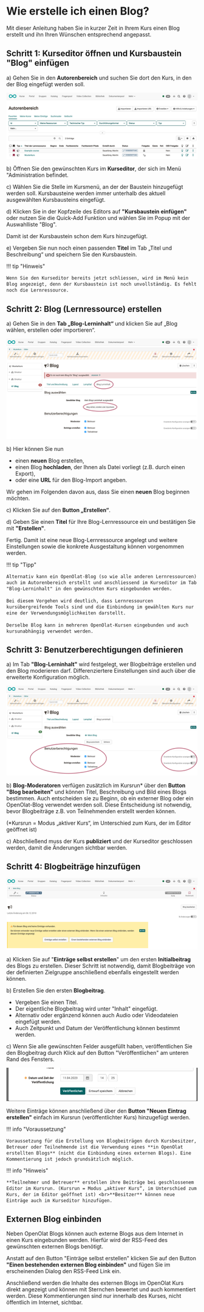# Wie erstelle ich einen Blog?

Mit dieser Anleitung haben Sie in kurzer Zeit in Ihrem Kurs einen Blog
erstellt und ihn Ihren Wünschen entsprechend angepasst.

## Schritt 1: Kurseditor öffnen und Kursbaustein "Blog" einfügen  

a) Gehen Sie in den **Autorenbereich** und suchen Sie dort den Kurs, in den der Blog eingefügt werden soll.
  
![Autorenbereich](assets/Blog_autorenbereich.png)  

b) Öffnen Sie den gewünschten Kurs im **Kurseditor**, der sich im Menü "Administration befindet.

c) Wählen Sie die Stelle im Kursmenü, an der der Baustein hinzugefügt werden soll. Kursbausteine werden immer unterhalb des aktuell ausgewählten Kursbausteins eingefügt. 

d) Klicken Sie in der Kopfzeile des Editors auf **"Kursbaustein einfügen"** oder nutzen Sie die Quick-Add Funktion und wählen Sie im Popup mit der Auswahlliste "Blog".

Damit ist der Kursbaustein schon dem Kurs hinzugefügt.

e) Vergeben Sie nun noch einen passenden **Titel** im Tab „Titel und Beschreibung“ und speichern Sie den Kursbaustein.  

!!! tip "Hinweis"

    Wenn Sie den Kurseditor bereits jetzt schliessen, wird im Menü kein Blog angezeigt, denn der Kursbaustein ist noch unvollständig. Es fehlt noch die Lernressource.


## Schritt 2: Blog (Lernressource) erstellen  

a) Gehen Sie in den <b>Tab „Blog-Lerninhalt“</b> und klicken Sie auf „Blog wählen, erstellen oder importieren“.

![Blog Lerninhalt](assets/Blog_lerninhalt.png)  

b) Hier können Sie nun 

* einen **neuen** Blog erstellen, 
* einen Blog **hochladen**, der Ihnen als Datei vorliegt (z.B. durch einen Export), 
* oder eine **URL** für den Blog-Import angeben.

Wir gehen im Folgenden davon aus, dass Sie einen **neuen** Blog beginnen möchten. 
  
c) Klicken Sie auf den **Button „Erstellen“**. 

d) Geben Sie einen **Titel** für Ihre Blog-Lernressource ein und bestätigen Sie mit <b>"Erstellen"</b>. 

Fertig. Damit ist eine neue Blog-Lernressource angelegt und weitere Einstellungen sowie die konkrete Ausgestaltung können vorgenommen werden.

!!! tip "Tipp"

    Alternativ kann ein OpenOlat-Blog (so wie alle anderen Lernressourcen) auch im Autorenbereich erstellt und anschliessend im Kurseditor im Tab "Blog-Lerninhalt" in den gewünschten Kurs eingebunden werden. 
    
    Bei diesem Vorgehen wird deutlich, dass Lernressourcen kursübergreifende Tools sind und die Einbindung im gewählten Kurs nur eine der Verwendungsmöglichkeiten darstellt. 
    
    Derselbe Blog kann in mehreren OpenOlat-Kursen eingebunden und auch kursunabhängig verwendet werden.

  

## Schritt 3: Benutzerberechtigungen definieren 

a) Im Tab **"Blog-Lerninhalt"** wird festgelegt, wer Blogbeiträge erstellen und den Blog moderieren darf. 
Differenziertere Einstellungen sind auch über die erweiterte Konfiguration möglich. 

![Blog Kursbaustein](assets/Blog_kursbaustein.png)  

b) **Blog-Moderatoren** verfügen zusätzlich im Kursrun* über den <b>Button "Blog bearbeiten"</b> und können Titel, Beschreibung und Bild eines Blogs bestimmen. Auch entscheiden sie zu Beginn, ob ein externer Blog oder ein OpenOlat-Blog verwendet werden soll. Diese Entscheidung ist notwendig, bevor Blogbeiträge z.B. von Teilnehmenden erstellt werden können.

(*Kursrun = Modus „aktiver Kurs“, im Unterschied zum Kurs, der im Editor geöffnet ist)

c) Abschließend muss der Kurs **publiziert** und der Kurseditor geschlossen werden, damit die Änderungen sichtbar werden. 


## Schritt 4: Blogbeiträge hinzufügen  

![blog_einbinden.png](assets/Blog_erster_post.png)  
  
a) Klicken Sie auf "**Einträge selbst erstellen**" um den ersten **Initialbeitrag** des Blogs zu erstellen.  Dieser Schritt ist notwendig, damit Blogbeiträge von der definierten Zielgruppe anschließend ebenfalls eingestellt werden können.

b) Erstellen Sie den ersten **Blogbeitrag**.

* Vergeben Sie einen Titel.
* Der eigentliche Blogbeitrag wird unter "Inhalt" eingefügt.
* Alternativ oder ergänzend können auch Audio oder Videodateien eingefügt werden.
* Auch Zeitpunkt und Datum der Veröffentlichung können bestimmt werden.

c) Wenn Sie alle gewünschten Felder ausgefüllt haben, veröffentlichen Sie den Blogbeitrag durch Klick auf den Button "Veröffentlichen" am unteren Rand des Fensters.

![blog_erstellen.png](assets/Blog_post_veroeffentlichen.png)  

Weitere Einträge können anschließend über den <b>Button "Neuen Eintrag erstellen"</b> einfach im
Kursrun (veröffentlichter Kurs) hinzugefügt werden.  

!!! info "Voraussetzung"

    Voraussetzung für die Erstellung von Blogbeiträgen durch Kursbesitzer, Betreuer oder Teilnehmende ist die Verwendung eines **in OpenOlat erstellten Blogs** (nicht die Einbindung eines externen Blogs). Eine Kommentierung ist jedoch grundsätzlich möglich. 

!!! info "Hinweis"

    **Teilnehmer und Betreuer** erstellen ihre Beiträge bei geschlossenem Editor im Kursrun. (Kursrun = Modus „aktiver Kurs“, im Unterschied zum Kurs, der im Editor geöffnet ist) <br>**Besitzer** können neue Einträge auch im Kurseditor hinzufügen.

## Externen Blog einbinden

 Neben OpenOlat Blogs können auch externe Blogs aus dem Internet in einen Kurs eingebunden werden. Hierfür wird der RSS-Feed des gewünschten externen Blogs benötigt. 
 
 Anstatt auf den Button "Einträge selbst erstellen" klicken Sie auf den Button **"Einen bestehenden externen Blog einbinden"** und fügen Sie im erscheinenden Dialog den RSS-Feed Link ein.

 Anschließend werden die Inhalte des externen Blogs im OpenOlat Kurs direkt angezeigt und können mit Sternchen bewertet und auch kommentiert werden. Diese Kommentierungen sind nur innerhalb des Kurses, nicht öffentlich im Internet, sichtbar.


  

  

